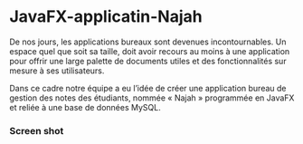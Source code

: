# JavaFX-applicatin-Najah
<p>
       De nos jours, les applications bureaux sont devenues incontournables. Un espace quel que soit sa taille, doit avoir recours au moins à une application pour offrir une large palette de documents utiles et des fonctionnalités sur mesure à ses utilisateurs. 
       </p>
       <p>
       Dans ce cadre notre équipe a eu l’idée de créer une application bureau de gestion des notes des étudiants, nommée « Najah » programmée en JavaFX et reliée à une base de données MySQL. 
       </p>
<h3>Screen shot</h3>
